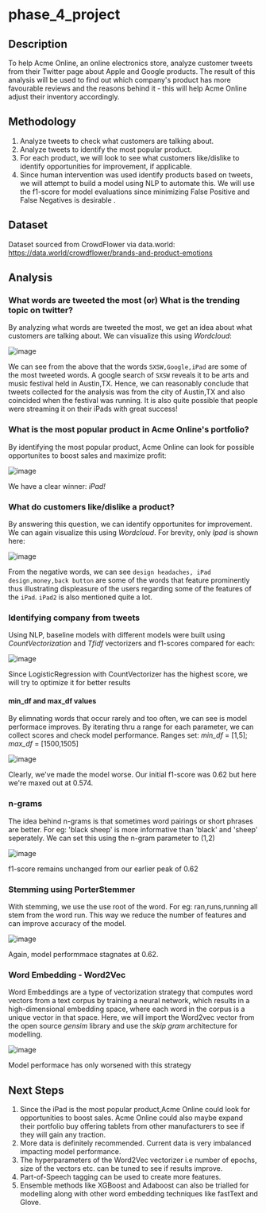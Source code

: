 # phase_4_project

## Description

To help Acme Online, an online electronics store, analyze customer tweets from their Twitter page about Apple and Google products. The result of this analysis will be used to find out which company's product has more favourable reviews and the reasons behind it - this will help Acme Online adjust their inventory accordingly.

## Methodology

1. Analyze tweets to check what customers are talking about.
2. Analyze tweets to identify the most popular product.
3. For each product, we will look to see what customers like/dislike to identify opportunities for improvement, if applicable.
4. Since human intervention was used identify products based on tweets, we will attempt to build a    model using NLP to automate this. We will use the f1-score for model evaluations since minimizing False Positive and False Negatives is desirable .

## Dataset

Dataset sourced from CrowdFlower via data.world: https://data.world/crowdflower/brands-and-product-emotions

## Analysis

### What words are tweeted the most (or) What is the trending topic on twitter?

By analyzing what words are tweeted the most, we get an idea about what customers are talking about. We can visualize this using _Wordcloud_:

![image](https://user-images.githubusercontent.com/108379254/219752738-83a2ccf9-93d7-42d3-8770-b414850dd4f7.png)

We can see from the above that the words `SXSW,Google,iPad` are some of the most tweeted words. A google search of `SXSW` reveals it to be arts and music festival held in Austin,TX. Hence, we can reasonably conclude that tweets collected for the analysis was from the city of Austin,TX and also coincided when the festival was running. It is also quite possible that people
were streaming it on their iPads with great success!

### What is the most popular product in Acme Online's portfolio?

By identifying the most popular product, Acme Online can look for possible opportunites to boost sales and maximize profit:

![image](https://user-images.githubusercontent.com/108379254/219758239-85681e10-caf3-4dc0-8312-74f03512a458.png)

We have a clear winner: _iPad!_

### What do customers like/dislike a product?

By answering this question, we can identify opportunites for improvement. We can again visualize this using _Wordcloud_. For brevity, only _Ipad_ is shown
here:

![image](https://user-images.githubusercontent.com/108379254/219762308-875baef2-5d07-4a66-9b5c-7e0fb6c06cc9.png)

From the negative words, we can see `design headaches, iPad design,money,back button` are some of the words that feature prominently thus illustrating displeasure of the users regarding some of the features of the `iPad`. `iPad2` is also mentioned quite a lot.

### Identifying company from tweets

Using NLP, baseline models with different models were built using _CountVectorization_ and _Tfidf_ vectorizers and f1-scores compared for each:

![image](https://user-images.githubusercontent.com/108379254/219787024-68768436-49ea-4634-bf6d-cd4f0d55606b.png)

Since LogisticRegression with CountVectorizer has the highest score, we will try to optimize it for better results

#### min_df and max_df values

By elimnating words that occur rarely and too often, we can see is model performace improves. By iterating thru a range for each parameter, we can collect scores and check model performance.
Ranges set:  _min_df_ = [1,5]; _max_df_ = [1500,1505]

![image](https://user-images.githubusercontent.com/108379254/219899171-c59e2bff-e63f-421f-aeb6-46430ef3cd26.png)

Clearly, we've made the model worse. Our initial f1-score was 0.62 but here we're maxed out at 0.574.

### n-grams

The idea behind n-grams is that sometimes word pairings or short phrases are better. For eg: 'black sheep' is more informative than 'black' and 'sheep' seperately. We can set this using the n-gram parameter to (1,2)

![image](https://user-images.githubusercontent.com/108379254/219899188-3aeab171-c5a3-4d7d-ac47-987bd209e2f0.png)

f1-score remains unchanged from our earlier peak of 0.62

### Stemming using PorterStemmer

With stemming, we use the use root of the word. For eg: ran,runs,running all stem from the word run. This way we reduce the number of features and can improve accuracy of the model.

![image](https://user-images.githubusercontent.com/108379254/219899223-57901b9d-71cd-4c96-b36f-f53178b53814.png)

Again, model performmace stagnates at 0.62.

### Word Embedding - Word2Vec

Word Embeddings are a type of vectorization strategy that computes word vectors from a text corpus by training a neural network, which results in a high-dimensional embedding space, where each word in the corpus is a unique vector in that space.
Here, we will import the Word2vec vector from the open source _gensim_ library and use the _skip gram_ architecture for modelling.

![image](https://user-images.githubusercontent.com/108379254/219899248-33573f84-2a8c-4a14-aa28-61b6ef640833.png)

Model performace has only worsened with this strategy

## Next Steps

1. Since the iPad is the most popular product,Acme Online could look for opportunities to boost sales. Acme Online could also maybe expand their portfolio buy offering tablets from other manufacturers to see if they will gain any traction.
2. More data is definitely recommended. Current data is very imbalanced impacting model performance.
3. The hyperparameters of the Word2Vec vectorizer i.e number of epochs, size of the vectors etc. can be tuned to see if results improve.
4. Part-of-Speech tagging can be used to create more features.
5. Ensemble methods like XGBoost and Adaboost can also be trialled for modelling along with other word embedding techniques like fastText and Glove.














 



